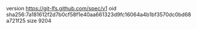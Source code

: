 version https://git-lfs.github.com/spec/v1
oid sha256:7a181612f2d7b0cf58f1e40aa661323d9fc16064a4b1bf3570dc0bd68a721f25
size 9204
